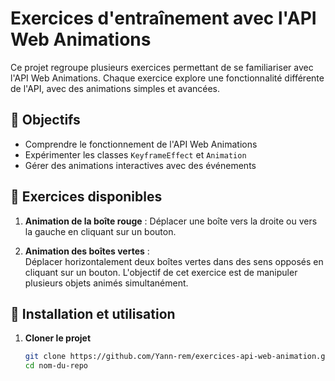 # Exercices d'entraînement avec l'API Web Animations

Ce projet regroupe plusieurs exercices permettant de se familiariser avec l'API Web Animations.
Chaque exercice explore une fonctionnalité différente de l'API, avec des animations simples et avancées.

## 📌 Objectifs

- Comprendre le fonctionnement de l'API Web Animations
- Expérimenter les classes `KeyframeEffect` et `Animation`
- Gérer des animations interactives avec des événements

## 📁 Exercices disponibles

1. **Animation de la boîte rouge** : Déplacer une boîte vers la droite ou vers la gauche en cliquant sur un bouton.

2. **Animation des boîtes vertes** :  
   Déplacer horizontalement deux boîtes vertes dans des sens opposés en cliquant sur un bouton.
   L'objectif de cet exercice est de manipuler plusieurs objets animés simultanément.

## 🚀 Installation et utilisation

1. **Cloner le projet**
   ```sh
   git clone https://github.com/Yann-rem/exercices-api-web-animation.git
   cd nom-du-repo
   ```
